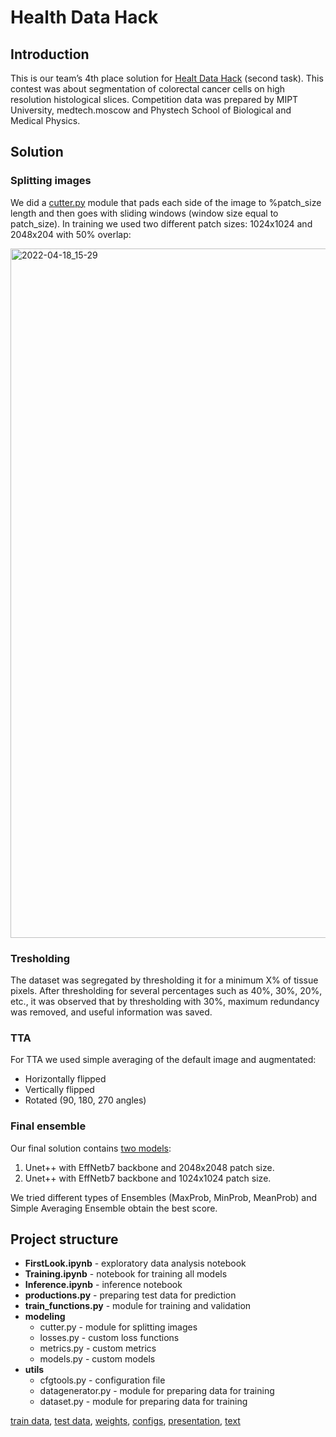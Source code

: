 # Health Data Hack

## Introduction
This is our team’s 4th place solution for [Healt Data Hack](https://codenrock.com/contests/hackhealth#/) (second task). This contest was about segmentation of colorectal cancer cells on high resolution histological slices. Competition data was prepared by MIPT University, medtech.moscow and Phystech School of Biological and Medical Physics.

## Solution
### Splitting images
We did a [cutter.py](modeling/cutter.py) module that pads each side of the image to %patch_size length and then goes with sliding windows (window size equal to patch_size). In training we used two different patch sizes: 1024x1024 and 2048x204 with 50% overlap:

<img width="1103" alt="2022-04-18_15-29" src="https://user-images.githubusercontent.com/54595287/163815606-359b53ea-e8da-48a8-af5d-370a845d1559.png">  

### Tresholding
The dataset was segregated by thresholding it for a minimum X% of tissue pixels. After thresholding for several percentages such as 40%, 30%, 20%, etc., it was observed that by thresholding with 30%, maximum redundancy was removed, and useful information was saved.

### TTA
For TTA we used simple averaging of the default image and augmentated:
- Horizontally flipped
- Vertically flipped
- Rotated (90, 180, 270 angles)

### Final ensemble
Our final solution contains [two models](https://drive.google.com/drive/folders/1561kJfurS61cxtOjkpOh0-6pmhNPXPiW?usp=sharing):
1. Unet++ with EffNetb7 backbone and 2048x2048 patch size.
2. Unet++ with EffNetb7 backbone and 1024x1024 patch size.

We tried different types of Ensembles (MaxProb, MinProb, MeanProb) and Simple Averaging Ensemble obtain the best score.

## Project structure
- **FirstLook.ipynb** - exploratory data analysis notebook
- **Training.ipynb** - notebook for training all models
- **Inference.ipynb** - inference notebook
- **productions.py** - preparing test data for prediction
- **train_functions.py** - module for training and validation
- **modeling**
  - cutter.py - module for splitting images
  - losses.py - custom loss functions
  - metrics.py - custom metrics
  - models.py - custom models
- **utils**
  - cfgtools.py - configuration file
  - datagenerator.py - module for preparing data for training
  - dataset.py - module for preparing data for training

[train data](https://drive.google.com/file/d/1erA0TiUZb2os-QJ-vFN_K1bhNBroBLpO/view),
[test data](https://drive.google.com/file/d/1NUQjp10RmymKohg0cjqL6G3fRk_DpVsH/view),
[weights](https://drive.google.com/drive/folders/1561kJfurS61cxtOjkpOh0-6pmhNPXPiW?usp=sharing), 
[configs](https://drive.google.com/drive/folders/1frbD1cqIEN_fpoyd6GRSKYKS2sNpgVMU?usp=sharing),
[presentation](https://docs.google.com/presentation/d/1SN-Olu-dxH2VZAZuMpiBncV508JN0pVh/edit?usp=sharing&ouid=116202268270672729224&rtpof=true&sd=true), 
[text](https://docs.google.com/document/d/1RKJ9ijLmTFxTVfYAuHraC5Q5J9zVKxcr/edit?usp=sharing&ouid=116202268270672729224&rtpof=true&sd=true)
